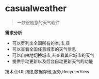 # casualweather

> 一款很随意的天气软件

**需求分析**

- 可以罗列出全国所有的省,市,县
- 可以查看全国任意城市的天气信息
- 可以自由地切换城市,去查看其它城市的天气
- 提供手动更新以及后台自动更新天气的功能

技术点:UI,网络,数据存储,服务,RecyclerView